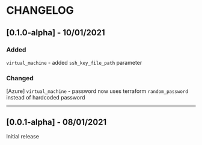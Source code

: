 CHANGELOG
=========

## [0.1.0-alpha] - 10/01/2021

### Added

`virtual_machine` - added `ssh_key_file_path` parameter

### Changed

[Azure] `virtual_machine` - password now uses terraform `random_password` instead of hardcoded password

---

## [0.0.1-alpha] - 08/01/2021

Initial release
